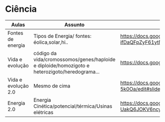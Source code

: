 # Ciência

| Aulas | Assunto | Slides |
| ----- | ------- | ------ |
| Fontes de energia | Tipos de Energia/ fontes: éolica,solar,hi.. | https://docs.google.com/presentation/d/15PvgbwhLo5i1NzBei5_gRX-36T-ifDaQFpZyF61ytNM/edit#slide=id.g227b26b769_0_122 |
| Vida e evolução | código da vida/cromossomos/genes/haploide e diploide/homozigoto e heterozigoto/heredograma... | https://docs.google.com/presentation/d/1QPhKEg_uw_38gMprFcZ9_2p_176jiMjI/edit#slide=id.p30 |
| Vida e evolução 2.0 | Mesmo de cima | https://docs.google.com/presentation/d/1uum1pGuKCQc8BM9L2exWHrJUfM-5k0Oa/edit#slide=id.p8 |
| Energia 2.0 | Energia Cinética/potencial/térmica/Usinas elétricas | https://docs.google.com/presentation/d/1HxZjddzj6q-UakQ6JOKV6ncyFS4775re/edit#slide=id.p12 |
